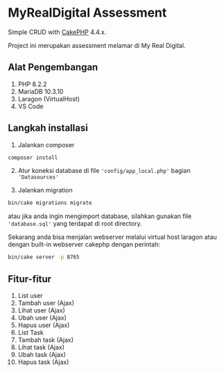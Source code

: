 # MyRealDigital Assessment


Simple CRUD with [CakePHP](https://cakephp.org) 4.4.x.

Project ini merupakan assessment melamar di My Real Digital.

## Alat Pengembangan
1. PHP 8.2.2
2. MariaDB 10.3.10
3. Laragon (VirtualHost)
4. VS Code

## Langkah installasi

1. Jalankan composer 

```bash
composer install
```

2. Atur koneksi database di file `'config/app_local.php'` bagian `'Datasources'`

3. Jalankan migration

```bash
bin/cake migrations migrate
```

atau jika anda ingin mengimport database, silahkan gunakan file `'database.sql'` yang terdapat di root directory.


Sekarang anda bisa menjalan webserver melalui virtual host laragon atau dengan built-in webserver cakephp dengan perintah:

```bash
bin/cake server -p 8765
```

## Fitur-fitur
1. List user
2. Tambah user (Ajax)
3. Lihat user (Ajax)
4. Ubah user (Ajax)
5. Hapus user (Ajax)
6. List Task
7. Tambah task (Ajax)
8. Lihat task (Ajax)
9. Ubah task (Ajax)
10. Hapus task (Ajax)